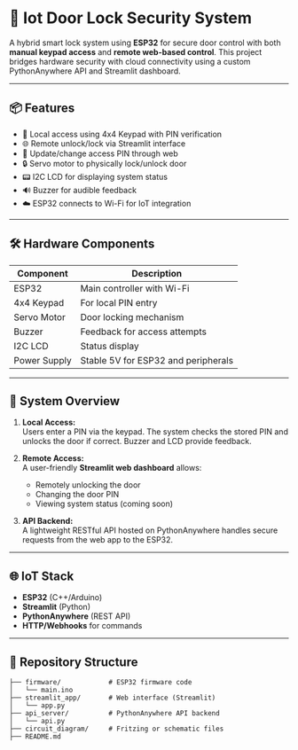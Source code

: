 # 🔐 Iot Door Lock Security System

A hybrid smart lock system using **ESP32** for secure door control with both **manual keypad access** and **remote web-based control**. This project bridges hardware security with cloud connectivity using a custom PythonAnywhere API and Streamlit dashboard.

---

## 📦 Features

- 🔢 Local access using 4x4 Keypad with PIN verification
- 🌐 Remote unlock/lock via Streamlit interface
- 🔧 Update/change access PIN through web
- 🔒 Servo motor to physically lock/unlock door
- 📟 I2C LCD for displaying system status
- 🔊 Buzzer for audible feedback
- ☁️ ESP32 connects to Wi-Fi for IoT integration

---

## 🛠️ Hardware Components

| Component      | Description                       |
|----------------|-----------------------------------|
| ESP32          | Main controller with Wi-Fi        |
| 4x4 Keypad     | For local PIN entry               |
| Servo Motor    | Door locking mechanism            |
| Buzzer         | Feedback for access attempts      |
| I2C LCD        | Status display                    |
| Power Supply   | Stable 5V for ESP32 and peripherals |

---

## 🧠 System Overview

1. **Local Access:**  
   Users enter a PIN via the keypad. The system checks the stored PIN and unlocks the door if correct. Buzzer and LCD provide feedback.

2. **Remote Access:**  
   A user-friendly **Streamlit web dashboard** allows:
   - Remotely unlocking the door
   - Changing the door PIN
   - Viewing system status (coming soon)

3. **API Backend:**  
   A lightweight RESTful API hosted on PythonAnywhere handles secure requests from the web app to the ESP32.

---

## 🌐 IoT Stack

- **ESP32** (C++/Arduino)
- **Streamlit** (Python)
- **PythonAnywhere** (REST API)
- **HTTP/Webhooks** for commands

---

## 📂 Repository Structure

```plaintext
├── firmware/            # ESP32 firmware code
│   └── main.ino
├── streamlit_app/       # Web interface (Streamlit)
│   └── app.py
├── api_server/          # PythonAnywhere API backend
│   └── api.py
├── circuit_diagram/     # Fritzing or schematic files
├── README.md

